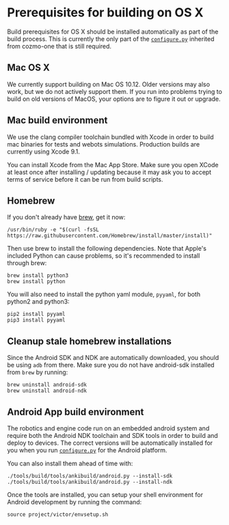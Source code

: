 # Prerequisites for building on OS X

Build prerequisites for OS X should be installed automatically as part of the build process.
This is currently the only part of the [`configure.py`](/configure-DEPRECATED.py) inherited from cozmo-one that is still required.

## Mac OS X

We currently support building on Mac OS 10.12. Older versions may also work, 
but we do not actively support them. If you run into problems trying to build 
on old versions of MacOS, your options are to figure it out or upgrade.

## Mac build environment

We use the clang compiler toolchain bundled with Xcode in order to build mac
binaries for tests and webots simulations. Production builds are currently
using Xcode 9.1.

You can install Xcode from the Mac App Store. Make sure you open XCode at least
once after installing / updating because it may ask you to accept terms of
service before it can be run from build scripts.

## Homebrew

If you don't already have [brew](http://brew.sh), get it now:

```
/usr/bin/ruby -e "$(curl -fsSL https://raw.githubusercontent.com/Homebrew/install/master/install)"
```

Then use brew to install the following dependencies. Note that Apple's included 
Python can cause problems, so it's recommended to install through brew:

```
brew install python3
brew install python
```
    
You will also need to install the python yaml module, `pyyaml`, for both python2 
and python3:

```
pip2 install pyyaml
pip3 install pyyaml
```

## Cleanup stale homebrew installations

Since the Android SDK and NDK are automatically downloaded, you should be using
`adb` from there. Make sure you do not have android-sdk installed from `brew` by
running:

```
brew uninstall android-sdk
brew uninstall android-ndk
```

## Android App build environment

The robotics and engine code run on an embedded android system and require both 
the Android NDK toolchain and SDK tools in order to build and deploy to devices. 
The correct versions will be automatically installed for you when you run 
[`configure.py`](/configure-DEPRECATED.py) for the Android platform.

You can also install them ahead of time with:

```
./tools/build/tools/ankibuild/android.py --install-sdk
./tools/build/tools/ankibuild/android.py --install-ndk
```

Once the tools are installed, you can setup your shell environment for Android 
development by running the command:

```
source project/victor/envsetup.sh
```

